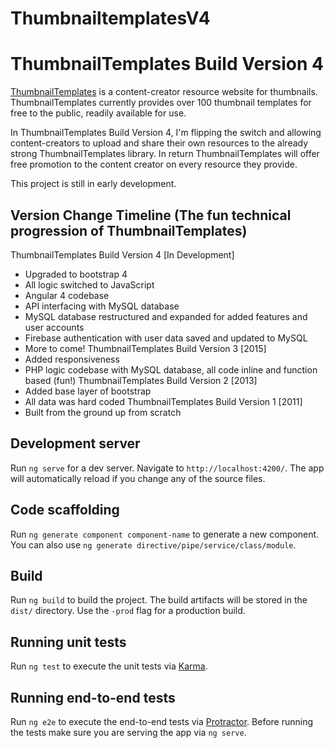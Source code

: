 # ThumbnailtemplatesV4

# ThumbnailTemplates Build Version 4

[ThumbnailTemplates](http://thumbnailtemplates.com) is a content-creator resource website for thumbnails. ThumbnailTemplates currently provides over 100 thumbnail templates for free to the public, readily available for use.

In ThumbnailTemplates Build Version 4, I'm flipping the switch and allowing content-creators to upload and share their own resources to the already strong ThumbnailTemplates library. In return ThumbnailTemplates will offer free promotion to the content creator on every resource they provide.

This project is still in early development.

## Version Change Timeline (The fun technical progression of ThumbnailTemplates)
ThumbnailTemplates Build Version 4 [In Development]
- Upgraded to bootstrap 4
- All logic switched to JavaScript
- Angular 4 codebase
- API interfacing with MySQL database
- MySQL database restructured and expanded for added features and user accounts
- Firebase authentication with user data saved and updated to MySQL
- More to come!
ThumbnailTemplates Build Version 3 [2015]
- Added responsiveness
- PHP logic codebase with MySQL database, all code inline and function based (fun!)
ThumbnailTemplates Build Version 2 [2013]
- Added base layer of bootstrap
- All data was hard coded
ThumbnailTemplates Build Version 1 [2011]
- Built from the ground up from scratch

## Development server

Run `ng serve` for a dev server. Navigate to `http://localhost:4200/`. The app will automatically reload if you change any of the source files.

## Code scaffolding

Run `ng generate component component-name` to generate a new component. You can also use `ng generate directive/pipe/service/class/module`.

## Build

Run `ng build` to build the project. The build artifacts will be stored in the `dist/` directory. Use the `-prod` flag for a production build.

## Running unit tests

Run `ng test` to execute the unit tests via [Karma](https://karma-runner.github.io).

## Running end-to-end tests

Run `ng e2e` to execute the end-to-end tests via [Protractor](http://www.protractortest.org/).
Before running the tests make sure you are serving the app via `ng serve`.

